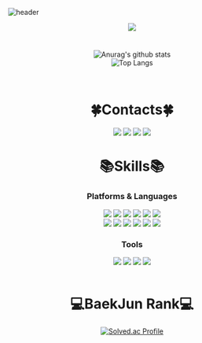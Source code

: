 <!--
**pilo6044/pilo6044** is a ✨ _special_ ✨ repository because its `README.md` (this file) appears on your GitHub profile.

Here are some ideas to get you started:

- 🔭 I’m currently working on ...
- 🌱 I’m currently learning ...
- 👯 I’m looking to collaborate on ...
- 🤔 I’m looking for help with ...
- 💬 Ask me about ...
- 📫 How to reach me: ...
- 😄 Pronouns: ...
- ⚡ Fun fact: ...
-->
![header](https://capsule-render.vercel.app/api?type=soft&color=eafdb4&text=OneCozy&animation=blink&height=150&section=header&fontSize=70&fontColor=c1ccfa)
<div align="center">
  <a href="https://hits.seeyoufarm.com"><img src="https://hits.seeyoufarm.com/api/count/incr/badge.svg?url=https%3A%2F%2Fgithub.com%2Fpilo6044%2Fhit-counter&count_bg=%23C1CCFA&title_bg=%236F706D&icon=github.svg&icon_color=%23FFFFFF&title=Hits&edge_flat=false"/></a>
</div>

#

<div align="center">
  
  ![Anurag's github stats](https://github-readme-stats.vercel.app/api?username=OneCosy&show_icons=true&theme=vue)  
  ![Top Langs](https://github-readme-stats.vercel.app/api/top-langs/?username=OneCosy&layout=compact&theme=vue)
  
</div>

<br>

<div align="center"> 
  
  # 🍀Contacts🍀
  
  <a href="https://onecosy.github.io/" target="_blank"><img src="https://img.shields.io/badge/BLOG-181717?style=plastic&logo=Github&logoColor=white"/></a> 
  <a href="https://www.instagram.com/0903____________/" target="_blank"><img src="https://img.shields.io/badge/Instagram-E4405F?style=plastic&logo=Instagram&logoColor=white"/></a> 
  <a href="https://www.facebook.com/profile.php?id=100005054852913" target="_blank"><img    src="https://img.shields.io/badge/Facebook-1877F2?style=plastic&logo=Facebook&logoColor=white"/></a>
  <a href="mailto:tkdwls891@naver.com"><img src="https://img.shields.io/badge/Gmail-d14836?style=plastic&logo=Gmail&logoColor=white&link=tkdwls891@naver.com"/></a>
  <br>
  
  # 📚Skills📚
  ### Platforms & Languages
  
  <a href="#"><img src="https://img.shields.io/badge/C-A8B9CC?style=plastic&logo=C&logoColor=white"/></a>
  <img src="https://img.shields.io/badge/Java-007396?style=plastic&logo=OpenJDK&logoColor=white"/>
  <img src="https://img.shields.io/badge/C%23-239120?style=plastic&logo=C Sharp&logoColor=white"/>
  <img src="https://img.shields.io/badge/HTML-E34F26?style=plastic&logo=HTML5&logoColor=white"/>
  <img src="https://img.shields.io/badge/CSS-1572B6?style=plastic&logo=CSS3&logoColor=white"/>
  <img src="https://img.shields.io/badge/Android-3DDC84?style=plastic&logo=Android&logoColor=white"/>
  <br>
  <img src="https://img.shields.io/badge/Linux-FCC624?style=plastic&logo=Linux&logoColor=white"/>
  <img src="https://img.shields.io/badge/Mysql-E6B91E?style=plastic&logo=MySql&logoColor=white"/>
  <img src="https://img.shields.io/badge/JS-F7DF1E?style=plastic&logo=JavaScript&logoColor=white"/>
  <img src="https://img.shields.io/badge/Spring-6DB33F?style=plastic&logo=Spring&logoColor=white"/>
  <img src="https://img.shields.io/badge/SpringBoot-6DB33F?style=plastic&logo=SpringBoot&logoColor=white"/>
  <img src="https://img.shields.io/badge/React-61DAFB?style=plastic&logo=React&logoColor=white"/>
  
  
  ### Tools
  <img src="https://img.shields.io/badge/VISUAL STUDIO-5C2D91?style=plastic&logo=VISUAL STUDIO&logoColor=white"/>
  <img src="https://img.shields.io/badge/ANDROID STUDIO-3DDC84?style=plastic&logo=Android Studio&logoColor=white"/>
  <img src="https://img.shields.io/badge/ECLIPSE IDE-2C2255?style=plastic&logo=ECLIPSE IDE&logoColor=white"/>
  <img src="https://img.shields.io/badge/IntelliJIDEA-000000?style=plastic&logo=IntelliJIDEA&logoColor=white"/>
</div>

<br>

<div align="center">
  
  # 💻BaekJun Rank💻
  
  [![Solved.ac Profile](http://mazassumnida.wtf/api/v2/generate_badge?boj=pilo37)](https://solved.ac/pilo37/)
  
</div>

